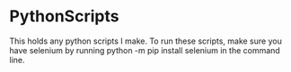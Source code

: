 # PythonScripts
This holds any python scripts I make.
To run these scripts, make sure you have selenium by running python -m pip install selenium in the command line.
